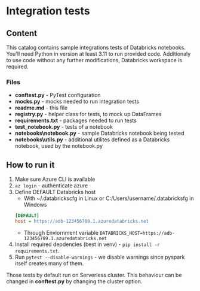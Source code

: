 # Integration tests

## Content

This catalog contains sample integrations tests of Databricks notebooks. You'll need Python in version at least 3.11 to run provided code. Additionaly
to use code without any further modifications, Databricks workspace is required.

### Files

- **conftest.py** - PyTest configuration
- **mocks.py** - mocks needed to run integration tests
- **readme.md** - this file
- **registry.py** - helper class for tests, to mock up DataFrames
- **requirements.txt** - packages needed to run tests
- **test_notebook.py** - tests of a notebook
- **notebooks\notebook.py** - sample Databricks notebook being tested
- **notebooks\utils.py** - additional utilites defined as a Databricks notebook, used by the notebook.py

## How to run it

1. Make sure Azure CLI is available
2. `az login` - authenticate azure
3. Define DEFAULT Databricks host
   - With ~/.databrickscfg in Linux or C:/Users/username/.databricksfg in Windows
   ```ini
   [DEFAULT]
   host = https://adb-123456789.1.azuredatabricks.net
   ```
   - Through Enviornment variable `DATABRICKS_HOST=https://adb-123456789.1.azuredatabricks.net`
4. Install required depdencies (best in venv) - `pip install -r requirements.txt`.
5. Run `pytest --disable-warnings` - we disable warnings since pyspark itself creates many of them.

Those tests by default run on Serverless cluster. This behaviour can be changed in **conftest.py** by changing the cluster option. 